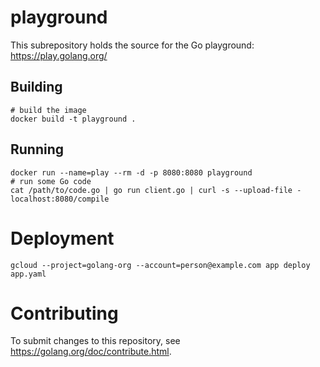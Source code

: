 # playground

This subrepository holds the source for the Go playground:
https://play.golang.org/

## Building

```
# build the image
docker build -t playground .
```

## Running

```
docker run --name=play --rm -d -p 8080:8080 playground
# run some Go code
cat /path/to/code.go | go run client.go | curl -s --upload-file - localhost:8080/compile
```

# Deployment

```
gcloud --project=golang-org --account=person@example.com app deploy app.yaml
```

# Contributing

To submit changes to this repository, see
https://golang.org/doc/contribute.html.
